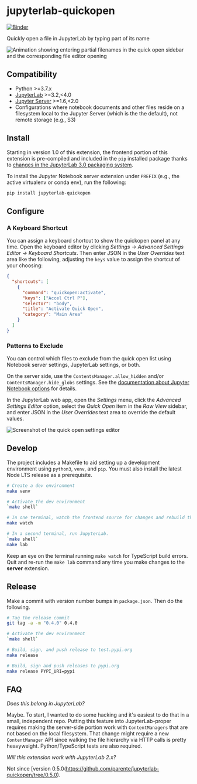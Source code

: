 # jupyterlab-quickopen

[![Binder](https://mybinder.org/badge_logo.svg)](https://mybinder.org/v2/gh/parente/jupyterlab-quickopen/master?urlpath=lab%2Ftree%2Fbinder%2Ftutorial.ipynb)

Quickly open a file in JupyterLab by typing part of its name

![Animation showing entering partial filenames in the quick open sidebar and the corresponding file editor opening](https://raw.githubusercontent.com/parente/jupyterlab-quickopen/master/doc/quickopen.gif)

## Compatibility

- Python >=3.7.x
- [JupyterLab](https://github.com/jupyterlab/jupyterlab) >=3.2,<4.0
- [Jupyter Server](https://github.com/jupyter/jupyter_server) >=1.6,<2.0
- Configurations where notebook documents and other files reside on a filesystem local to the
  Jupyter Server (which is the the default), not remote storage (e.g., S3)

## Install

Starting in version 1.0 of this extension, the frontend portion of this extension is pre-compiled
and included in the `pip` installed package thanks to [changes in the JupyterLab 3.0 packaging
system](https://jupyterlab.readthedocs.io/en/stable/getting_started/changelog.html#extensions-can-be-installed-without-building-jupyterlab-with-nodejs).

To install the Jupyter Notebook server extension under `PREFIX` (e.g., the active virtualenv or conda
env), run the following:

```bash
pip install jupyterlab-quickopen
```

## Configure

### A Keyboard Shortcut

You can assign a keyboard shortcut to show the quickopen panel at any time. Open the keyboard editor
by clicking _Settings &rarr; Advanced Settings Editor &rarr; Keyboard Shortcuts_. Then enter JSON in
the _User Overrides_ text area like the following, adjusting the `keys` value to assign the shortcut
of your choosing:

```json
{
  "shortcuts": [
    {
      "command": "quickopen:activate",
      "keys": ["Accel Ctrl P"],
      "selector": "body",
      "title": "Activate Quick Open",
      "category": "Main Area"
    }
  ]
}
```

### Patterns to Exclude

You can control which files to exclude from the quick open list using Notebook server settings,
JupyterLab settings, or both.

On the server side, use the `ContentsManager.allow_hidden` and/or `ContentsManager.hide_globs`
settings. See the
[documentation about Jupyter Notebook options](https://jupyter-notebook.readthedocs.io/en/stable/config.html)
for details.

In the JupyterLab web app, open the _Settings_ menu, click the _Advanced Settings Editor_ option,
select the _Quick Open_ item in the _Raw View_ sidebar, and enter JSON in the _User Overrides_ text
area to override the default values.

![Screenshot of the quick open settings editor](./doc/settings.png)

## Develop

The project includes a Makefile to aid setting up a development environment using `python3`, `venv`,
and `pip`. You must also install the latest Node LTS release as a prerequisite.

```bash
# Create a dev environment
make venv

# Activate the dev environment
`make shell`

# In one terminal, watch the frontend source for changes and rebuild the extension
make watch

# In a second terminal, run JupyterLab.
`make shell`
make lab
```

Keep an eye on the terminal running `make watch` for TypeScript build errors. Quit and re-run the
`make lab` command any time you make changes to the **server** extension.

## Release

Make a commit with version number bumps in `package.json`. Then do the following.

```bash
# Tag the release commit
git tag -a -m "0.4.0" 0.4.0

# Activate the dev environment
`make shell`

# Build, sign, and push release to test.pypi.org
make release

# Build, sign and push releases to pypi.org
make release PYPI_URI=pypi
```

## FAQ

_Does this belong in JupyterLab?_

Maybe. To start, I wanted to do some hacking and it's easiest to do that in a small, independent
repo. Putting this feature into JupyterLab-proper requires making the server-side portion work with
`ContentManagers` that are not based on the local filesystem. That change might require a new
`ContentManager` API since walking the file hierarchy via HTTP calls is pretty heavyweight.
Python/TypeScript tests are also required.

_Will this extension work with JupyterLab 2.x?_

Not since [version 0.5.0(https://github.com/parente/jupyterlab-quickopen/tree/0.5.0).
